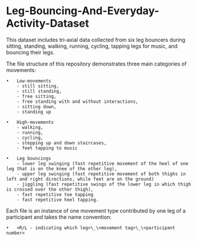 # Leg-Bouncing-And-Everyday-Activity-Dataset

This dataset includes tri-axial data collected from six leg bouncers during sitting, standing, walking, running, cycling, tapping legs for music, and bouncing their legs.

The file structure of this repository demonstrates three main categories of movements:

	•	Low-movements 
		- still sitting,
		- still standing, 
	 	- free sitting,
		- free standing with and without interactions, 
		- sitting down,
		- standing up

	•	High-movements
		- walking, 
		- running, 
		- cycling, 
		- stepping up and down staircases,
		- feet tapping to music
		
	•	Leg bouncings 
		- lower leg swinging (fast repetitive movement of the heel of one leg that is on the knee of the other leg), 
		- upper leg swinging (fast repetitive movement of both thighs in left and right directions, while feet are on the ground) 
		- jiggling (fast repetitive swings of the lower leg in which thigh is crossed over the other thigh), 
		- fast repetitive toe tapping
		- fast repetitive heel tapping. 

Each file is an instance of one movement type contributed by one leg of a participant and takes the name convention:

	•	<R/L - indicating which leg>\_\<movement tag>\_\<participant number>
